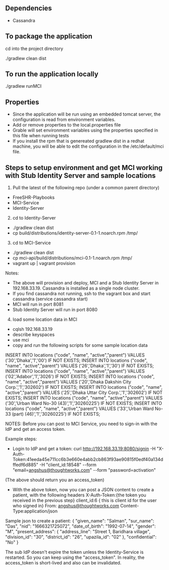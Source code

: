 Dependencies
------------
* Cassandra

To package the application
---------------------------

cd into the project directory

./gradlew clean dist

To run the application locally
------------------------------

./gradlew runMCI

Properties
----------

* Since the application will be run using an embedded tomcat server, the configuration is read from environment variables.
* Add or remove properties to the local.properties file
* Grable will set environment variables using the properties specified in this file when running tests
* If you install the rpm that is genereated gradlew dist in a redhat machine, you will be able to edit the configuration in the
  /etc/default/mci file.

Steps to setup environment and get MCI working with Stub Identity Server and sample locations
------------------------------------------------------------------------------------------------------------------------
1. Pull the latest of the following repo (under a common parent directory)
- FreeSHR-Playbooks
- MCI-Service
- Identity-Server

2. cd to Identity-Server
* ./gradlew clean dist
* cp build/distributions/identity-server-0.1-1.noarch.rpm /tmp/


3. cd to MCI-Service
* ./gradlew clean dist
* cp mci-api/build/distributions/mci-0.1-1.noarch.rpm /tmp/
* vagrant up | vagrant provision

Notes:
- The above will provision and deploy, MCI and a Stub Identity Server in 192.168.33.19. Cassandra is installed as a single node cluster.
- If you find cassandra not running, ssh to the vagrant box and start cassandra (service cassandra start)
- MCI will run in port 8081
- Stub Identity Server will run in port 8080

4. load some location data in MCI
* cqlsh 192.168.33.19
* describe keyspaces
* use mci
* copy and run the following scripts for some sample location data

INSERT INTO locations ("code", "name", "active","parent") VALUES ('30','Dhaka','1','00') IF NOT EXISTS;
INSERT INTO locations ("code", "name", "active","parent") VALUES ('26','Dhaka','1','30') IF NOT EXISTS;
INSERT INTO locations ("code", "name", "active","parent") VALUES ('02','Adabor','1','3026') IF NOT EXISTS;
INSERT INTO locations ("code", "name", "active","parent") VALUES ('20','Dhaka Dakshin City Corp.','1','302602') IF NOT EXISTS;
INSERT INTO locations ("code", "name", "active","parent") VALUES ('25','Dhaka Uttar City Corp.','1','302602') IF NOT EXISTS;
INSERT INTO locations ("code", "name", "active","parent") VALUES ('30','Urban Ward No-30 (43)','1','30260225') IF NOT EXISTS;
INSERT INTO locations ("code", "name", "active","parent") VALUES ('33','Urban Ward No-33 (part) (46)','1','30260225') IF NOT EXISTS;


NOTES: Before you can post to MCI Service, you need to sign-in with the IdP and get an access token.

Example steps:
* Login to IdP and get a token:
curl http://192.168.33.19:8080/signin -H "X-Auth-Token:41eeda45e711cc6b3e660e4abb2cb863f93ae90815f0edf40a134dffedf6d885" -H "client_id:18548" --form "email=angshus@thoughtworks.com" --form "password=activation"

(The above should return you an access_token)

* With the above token, now you can post a JSON content to create a patient, with the following headers
X-Auth-Token:{the token you received in the previous step}
client_id:6 { this is client id for the user who signed in}
From: angshus@thoughtworks.com
Content-Type:application/json

Sample json to create a patient:
{
    "given_name": "Salman",
    "sur_name": "Das",
    "nid": "1666321725072",
    "date_of_birth": "1992-07-14",
    "gender": "M",
    "present_address": {
        "address_line": "Street 1, Baridhara village",
        "division_id": "30",
        "district_id": "26",
        "upazila_id": "02"
    },
    "confidential": "No"
}

The sub IdP doesn't expire the token unless the Identity-Service is restarted. So you can keep using the "access_token". In reality, the access_token is short-lived and also can be invalidated.







